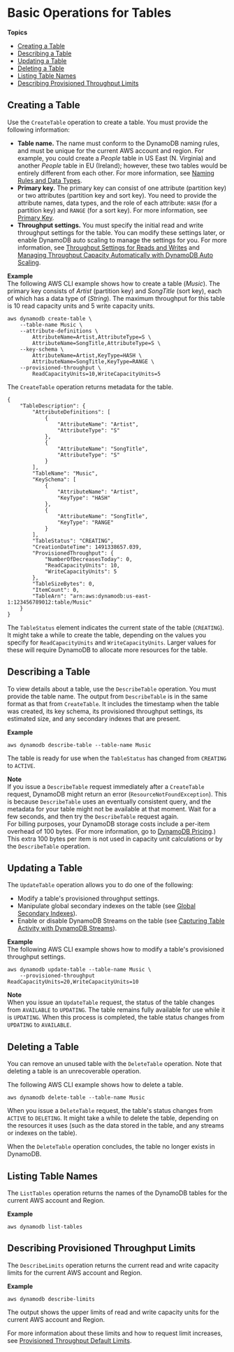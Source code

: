 # Basic Operations for Tables<a name="WorkingWithTables.Basics"></a>

**Topics**
+ [Creating a Table](#WorkingWithTables.Basics.CreateTable)
+ [Describing a Table](#WorkingWithTables.Basics.DescribeTable)
+ [Updating a Table](#WorkingWithTables.Basics.UpdateTable)
+ [Deleting a Table](#WorkingWithTables.Basics.DeleteTable)
+ [Listing Table Names](#WorkingWithTables.Basics.ListTables)
+ [Describing Provisioned Throughput Limits](#WorkingWithTables.Basics.DescribeLimits)

## Creating a Table<a name="WorkingWithTables.Basics.CreateTable"></a>

Use the `CreateTable` operation to create a table\. You must provide the following information:
+ **Table name\.** The name must conform to the DynamoDB naming rules, and must be unique for the current AWS account and region\. For example, you could create a *People* table in US East \(N\. Virginia\) and another *People* table in EU \(Ireland\)\; however, these two tables would be entirely different from each other\. For more information, see [Naming Rules and Data Types](HowItWorks.NamingRulesDataTypes.md)\.
+ **Primary key\.** The primary key can consist of one attribute \(partition key\) or two attributes \(partition key and sort key\)\. You need to provide the attribute names, data types, and the role of each attribute: `HASH` \(for a partition key\) and `RANGE` \(for a sort key\)\. For more information, see [Primary Key](HowItWorks.CoreComponents.md#HowItWorks.CoreComponents.PrimaryKey)\.
+ **Throughput settings\.** You must specify the initial read and write throughput settings for the table\. You can modify these settings later, or enable DynamoDB auto scaling to manage the settings for you\. For more information, see [Throughput Settings for Reads and Writes](ProvisionedThroughput.md) and [Managing Throughput Capacity Automatically with DynamoDB Auto Scaling](AutoScaling.md)\.

**Example**  
The following AWS CLI example shows how to create a table \(*Music*\)\. The primary key consists of *Artist* \(partition key\) and *SongTitle* \(sort key\), each of which has a data type of \(*String*\)\. The maximum throughput for this table is 10 read capacity units and 5 write capacity units\.  

```
aws dynamodb create-table \
    --table-name Music \
    --attribute-definitions \
        AttributeName=Artist,AttributeType=S \
        AttributeName=SongTitle,AttributeType=S \
    --key-schema \
        AttributeName=Artist,KeyType=HASH \
        AttributeName=SongTitle,KeyType=RANGE \
    --provisioned-throughput \
        ReadCapacityUnits=10,WriteCapacityUnits=5
```

The `CreateTable` operation returns metadata for the table.

```
{
    "TableDescription": {
        "AttributeDefinitions": [
            {
                "AttributeName": "Artist",
                "AttributeType": "S"
            },
            {
                "AttributeName": "SongTitle",
                "AttributeType": "S"
            }
        ],
        "TableName": "Music",
        "KeySchema": [
            {
                "AttributeName": "Artist",
                "KeyType": "HASH"
            },
            {
                "AttributeName": "SongTitle",
                "KeyType": "RANGE"
            }
        ],
        "TableStatus": "CREATING",
        "CreationDateTime": 1491338657.039,
        "ProvisionedThroughput": {
            "NumberOfDecreasesToday": 0,
            "ReadCapacityUnits": 10,
            "WriteCapacityUnits": 5
        },
        "TableSizeBytes": 0,
        "ItemCount": 0,
        "TableArn": "arn:aws:dynamodb:us-east-1:123456789012:table/Music"
    }
}
```

The `TableStatus` element indicates the current state of the table \(`CREATING`\)\. It might take a while to create the table, depending on the values you specify for `ReadCapacityUnits` and `WriteCapacityUnits`\. Larger values for these will require DynamoDB to allocate more resources for the table\.

## Describing a Table<a name="WorkingWithTables.Basics.DescribeTable"></a>

To view details about a table, use the `DescribeTable` operation\. You must provide the table name\. The output from `DescribeTable` is in the same format as that from `CreateTable`. It includes the timestamp when the table was created, its key schema, its provisioned throughput settings, its estimated size, and any secondary indexes that are present\.

**Example**  

```
aws dynamodb describe-table --table-name Music
```

The table is ready for use when the `TableStatus` has changed from `CREATING` to `ACTIVE`\.

**Note**  
If you issue a `DescribeTable` request immediately after a `CreateTable` request, DynamoDB might return an error \(`ResourceNotFoundException`\)\. This is because `DescribeTable` uses an eventually consistent query, and the metadata for your table might not be available at that moment\. Wait for a few seconds, and then try the `DescribeTable` request again\.  
For billing purposes, your DynamoDB storage costs include a per\-item overhead of 100 bytes\. \(For more information, go to [DynamoDB Pricing](https://aws.amazon.com/dynamodb/pricing/)\.) This extra 100 bytes per item is not used in capacity unit calculations or by the `DescribeTable` operation\. 

## Updating a Table<a name="WorkingWithTables.Basics.UpdateTable"></a>

The `UpdateTable` operation allows you to do one of the following:
+ Modify a table's provisioned throughput settings\.
+ Manipulate global secondary indexes on the table \(see [Global Secondary Indexes](GSI.md)\)\.
+ Enable or disable DynamoDB Streams on the table \(see [Capturing Table Activity with DynamoDB Streams](Streams.md)\)\.

**Example**  
The following AWS CLI example shows how to modify a table's provisioned throughput settings.  

```
aws dynamodb update-table --table-name Music \
    --provisioned-throughput ReadCapacityUnits=20,WriteCapacityUnits=10
```

**Note**  
When you issue an `UpdateTable` request, the status of the table changes from `AVAILABLE` to `UPDATING`\. The table remains fully available for use while it is `UPDATING`\. When this process is completed, the table status changes from `UPDATING` to `AVAILABLE`\.

## Deleting a Table<a name="WorkingWithTables.Basics.DeleteTable"></a>

You can remove an unused table with the `DeleteTable` operation\. Note that deleting a table is an unrecoverable operation\.

The following AWS CLI example shows how to delete a table.

```
aws dynamodb delete-table --table-name Music
```

When you issue a `DeleteTable` request, the table's status changes from `ACTIVE` to `DELETING`\. It might take a while to delete the table, depending on the resources it uses \(such as the data stored in the table, and any streams or indexes on the table\)\.

When the `DeleteTable` operation concludes, the table no longer exists in DynamoDB\.

## Listing Table Names<a name="WorkingWithTables.Basics.ListTables"></a>

The `ListTables` operation returns the names of the DynamoDB tables for the current AWS account and Region\.

**Example**  

```
aws dynamodb list-tables
```

## Describing Provisioned Throughput Limits<a name="WorkingWithTables.Basics.DescribeLimits"></a>

The `DescribeLimits` operation returns the current read and write capacity limits for the current AWS account and Region\.

**Example**  

```
aws dynamodb describe-limits
```
The output shows the upper limits of read and write capacity units for the current AWS account and Region\.

For more information about these limits and how to request limit increases, see [Provisioned Throughput Default Limits](Limits.md#default-limits-throughput)\.

